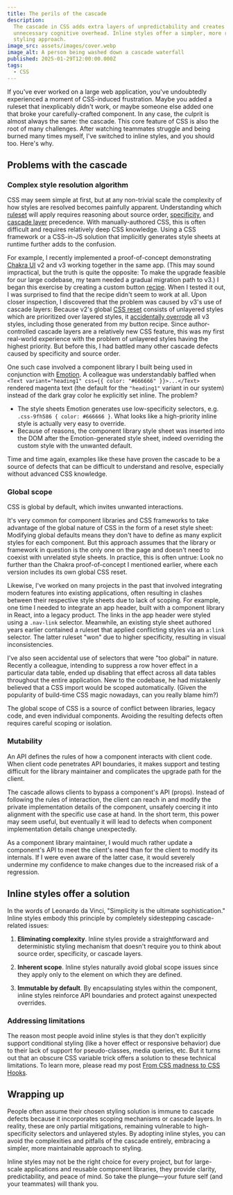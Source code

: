 ```yaml
---
title: The perils of the cascade
description:
  The cascade in CSS adds extra layers of unpredictability and creates
  unnecessary cognitive overhead. Inline styles offer a simpler, more reliable
  styling approach.
image_src: assets/images/cover.webp
image_alt: A person being washed down a cascade waterfall
published: 2025-01-29T12:00:00.000Z
tags:
  - CSS
---
```


If you've ever worked on a large web application, you've undoubtedly experienced
a moment of CSS-induced frustration. Maybe you added a ruleset that inexplicably
didn't work, or maybe someone else added one that broke your carefully-crafted
component. In any case, the culprit is almost always the same: the cascade. This
core feature of CSS is also the root of many challenges. After watching
teammates struggle and being burned many times myself, I've switched to inline
styles, and you should too. Here's why.

## Problems with the cascade

### Complex style resolution algorithm

CSS may seem simple at first, but at any non-trivial scale the complexity of how
styles are resolved becomes painfully apparent. Understanding which
[ruleset](https://developer.mozilla.org/en-US/docs/Web/CSS/Syntax#css_rulesets)
will apply requires reasoning about source order,
[specificity](https://developer.mozilla.org/en-US/docs/Web/CSS/Specificity), and
[cascade layer](https://developer.mozilla.org/en-US/docs/Learn_web_development/Core/Styling_basics/Cascade_layers)
precedence. With manually-authored CSS, this is often difficult and requires
relatively deep CSS knowledge. Using a CSS framework or a CSS-in-JS solution
that implicitly generates style sheets at runtime further adds to the confusion.

For example, I recently implemented a proof-of-concept demonstrating
[Chakra UI](https://chakra-ui.com/) v2 and v3 working together in the same app.
(This may sound impractical, but the truth is quite the opposite: To make the
upgrade feasible for our large codebase, my team needed a gradual migration path
to v3.) I began this exercise by creating a custom button
[recipe](https://www.chakra-ui.com/docs/theming/recipes). When I tested it out,
I was surprised to find that the recipe didn't seem to work at all. Upon closer
inspection, I discovered that the problem was caused by v3's use of cascade
layers: Because v2's global
[CSS reset](https://en.wikipedia.org/wiki/Reset_style_sheet) consists of
unlayered styles which are prioritized over layered styles, it
[accidentally overrode](https://x.com/agilecoder/status/1864753902639251772) all
v3 styles, including those generated from my button recipe. Since
author-controlled cascade layers are a relatively new CSS feature, this was my
first real-world experience with the problem of unlayered styles having the
highest priority. But before this, I had battled many other cascade defects
caused by specificity and source order.

One such case involved a component library I built being used in conjunction
with [Emotion](https://emotion.sh). A colleague was understandably baffled when
`<Text variant="heading1" css={{ color: "#666666" }}>...</Text>` rendered
magenta text (the default for the `"heading1"` variant in our system) instead of
the dark gray color he explicitly set inline. The problem?

- The style sheets Emotion generates use low-specificity selectors, e.g.
  `.css-9fh586 { color: #666666 }`. What looks like a high-priority inline style
  is actually very easy to override.
- Because of reasons, the component library style sheet was inserted into the
  DOM after the Emotion-generated style sheet, indeed overriding the custom
  style with the unwanted default.

Time and time again, examples like these have proven the cascade to be a source
of defects that can be difficult to understand and resolve, especially without
advanced CSS knowledge.

### Global scope

CSS is global by default, which invites unwanted interactions.

It's very common for component libraries and CSS frameworks to take advantage of
the global nature of CSS in the form of a reset style sheet: Modifying global
defaults means they don't have to define as many explicit styles for each
component. But this approach assumes that the library or framework in question
is the only one on the page and doesn't need to coexist with unrelated style
sheets. In practice, this is often untrue: Look no further than the Chakra
proof-of-concept I mentioned earlier, where each version includes its own global
CSS reset.

Likewise, I've worked on many projects in the past that involved integrating
modern features into existing applications, often resulting in clashes between
their respective style sheets due to lack of scoping. For example, one time I
needed to integrate an app header, built with a component library in React, into
a legacy product. The links in the app header were styled using a `.nav-link`
selector. Meanwhile, an existing style sheet authored years earlier contained a
ruleset that applied conflicting styles via an `a:link` selector. The latter
ruleset "won" due to higher specificity, resulting in visual inconsistencies.

I've also seen accidental use of selectors that were "too global" in nature.
Recently a colleague, intending to suppress a row hover effect in a particular
data table, ended up disabling that effect across all data tables throughout the
entire application. New to the codebase, he had mistakenly believed that a CSS
import would be scoped automatically. (Given the popularity of build-time CSS
magic nowadays, can you really blame him?)

The global scope of CSS is a source of conflict between libraries, legacy code,
and even individual components. Avoiding the resulting defects often requires
careful scoping or isolation.

### Mutability

An API defines the rules of how a component interacts with client code. When
client code penetrates API boundaries, it makes support and testing difficult
for the library maintainer and complicates the upgrade path for the client.

The cascade allows clients to bypass a component's API (props). Instead of
following the rules of interaction, the client can reach in and modify the
private implementation details of the component, unsafely coercing it into
alignment with the specific use case at hand. In the short term, this power may
seem useful, but eventually it will lead to defects when component
implementation details change unexpectedly.

As a component library maintainer, I would much rather update a component's API
to meet the client's need than for the client to modify its internals. If I were
even aware of the latter case, it would severely undermine my confidence to make
changes due to the increased risk of a regression.

## Inline styles offer a solution

In the words of Leonardo da Vinci, "Simplicity is the ultimate sophistication."
Inline styles embody this principle by completely sidestepping cascade-related
issues:

1. **Eliminating complexity**. Inline styles provide a straightforward and
   deterministic styling mechanism that doesn't require you to think about
   source order, specificity, or cascade layers.

1. **Inherent scope**. Inline styles naturally avoid global scope issues since
   they apply only to the element on which they are defined.

1. **Immutable by default**. By encapsulating styles within the component,
   inline styles reinforce API boundaries and protect against unexpected
   overrides.

### Addressing limitations

The reason most people avoid inline styles is that they don't explicitly support
conditional styling (like a hover effect or responsive behavior) due to their
lack of support for pseudo-classes, media queries, etc. But it turns out that an
obscure CSS variable trick offers a solution to these technical limitations. To
learn more, please read my post
[From CSS madness to CSS Hooks](../css-madness-to-hooks/).

## Wrapping up

People often assume their chosen styling solution is immune to cascade defects
because it incorporates scoping mechanisms or cascade layers. In reality, these
are only partial mitigations, remaining vulnerable to high-specificity selectors
and unlayered styles. By adopting inline styles, you can avoid the complexities
and pitfalls of the cascade entirely, embracing a simpler, more maintainable
approach to styling.

Inline styles may not be the right choice for every project, but for large-scale
applications and reusable component libraries, they provide clarity,
predictability, and peace of mind. So take the plunge—your future self (and your
teammates) will thank you.
